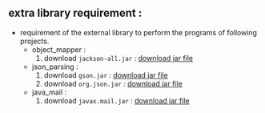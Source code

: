 ## extra library requirement :
- requirement of the external library to perform the programs of following projects. 
    - object_mapper :
        1. download `jackson-all.jar` : [download jar file](http://www.java2s.com/Code/Jar/j/Downloadjacksonall190jar.htm "www.java2s.com")
    - json_parsing :
        1. download `gson.jar` : [download jar file](https://mvnrepository.com/artifact/com.google.code.gson/gson/ "mvnrepository.com")
        2. download `org.json.jar` : [download jar file](http://www.java2s.com/Code/Jar/o/Downloadorgjsonjar.htm "www.java2s.com")
    - java_mail :
        1. download `javax.mail.jar` : [download jar file](https://mvnrepository.com/artifact/javax.mail/mail/1.4.7 "mvnrepository.com")